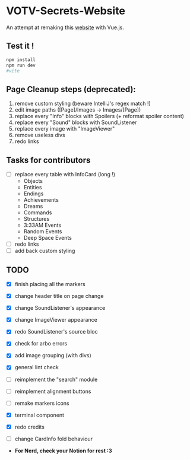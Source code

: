 # VOTV-Secrets-Website

An attempt at remaking this [website](https://squarezeb.github.io/VOTV-Secrets-Website) with Vue.js.

## Test it !

```bash
npm install
npm run dev
#vite
```

## Page Cleanup steps (deprecated):
1. remove custom styling (beware IntelliJ's regex match !)
2. edit image paths ([Page]/Images -> Images/[Page])
3. replace every "Info" blocks with Spoilers (+ reformat spoiler content)
4. replace every "Sound" blocks with SoundListener
5. replace every image with "ImageViewer"
6. remove useless divs
7. redo links

## Tasks for contributors
- [ ] replace every table with InfoCard (long !)
    - Objects
    - Entities
    - Endings
    - Achievements
    - Dreams
    - Commands
    - Structures
    - 3:33AM Events
    - Random Events
    - Deep Space Events
- [ ] redo links
- [ ] add back custom styling

## TODO
- [x] finish placing all the markers
- [x] change header title on page change
- [x] change SoundListener's appearance
- [x] change ImageViewer appearance
- [x] redo SoundListener's source bloc
- [x] check for arbo errors
- [x] add image grouping (with divs)
- [x] general lint check
- [ ] reimplement the "search" module
- [ ] reimplement alignment buttons
- [ ] remake markers icons
- [x] terminal component
- [x] redo credits
- [ ] change CardInfo fold behaviour


- **For Nerd, check your Notion for rest :3**